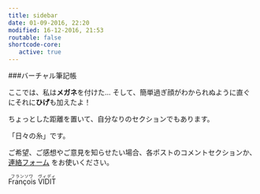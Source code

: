 ```yaml
---
title: sidebar
date: 01-09-2016, 22:20
modified: 16-12-2016, 21:53
routable: false
shortcode-core:
   active: true
---
```

###バーチャル筆記帳

ここでは、私は**メガネ**を付けた... そして、簡単過ぎ顔がわかられぬように直ぐにそれに**ひげ**も加えたよ！

ちょっとした距離を置いて、自分なりのセクションでもあります。

「日々の糸」です。

ご希望、ご感想やご意見を知らせたい場合、各ポストのコメントセクションか、[連絡フォーム][2] をお使いください。

<ruby><rb lang="fr">François</rb><rt lang="ja" style="letter-spacing: 0.1em;font-size: 60%;ruby-align: center;">フランソワ</rt></ruby> <ruby><rb lang="fr">VIDIT</rb><rt lang="ja" style="letter-spacing: 0.1em;font-size: 60%;ruby-align: center;">ヴィディ</rt></ruby>

[1]: https://francois-vidit.com/docs/ja/reference "https://francois-vidit.com/docs/ja/reference"
[2]: https://francois-vidit.com/ja#御問い合わせ "https://francois-vidit.com/ja#御問い合わせ"